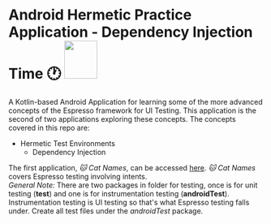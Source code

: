 <h1>Android Hermetic Practice Application - Dependency Injection Time 🕐 <img src="https://camo.githubusercontent.com/737e7380383ffcd2f3b9bf55c678f3b368feb730/68747470733a2f2f6c68352e676f6f676c6575736572636f6e74656e742e636f6d2f2d453259504c6c56416c30552f564a556350726756432d492f414141414141414147464d2f416b715a6e354e387272632f773839302d68313030392f657370726573736f5f6c6f636b75702e706e67" height="75" width="65" /></h1> 

A Kotlin-based Android Application for learning some of the more advanced concepts of the Espresso framework for UI Testing. This application is the second of two applications exploring these concepts. The concepts covered in this repo are:
 - Hermetic Test Environments
   - Dependency Injection
  
The first application, *🐱 Cat Names*, can be accessed [here](https://github.com/zain-ak/Advanced-Espresso-Practice-Application). *🐱 Cat Names* covers Espresso testing involving intents.
<br>
_General Note:_ There are two packages in folder for testing, once is for unit testing (**test**) and one is for instrumentation testing (**androidTest**). Instrumentation testing is UI testing so that's what Espresso testing falls under. Create all test files under the *androidTest* package.